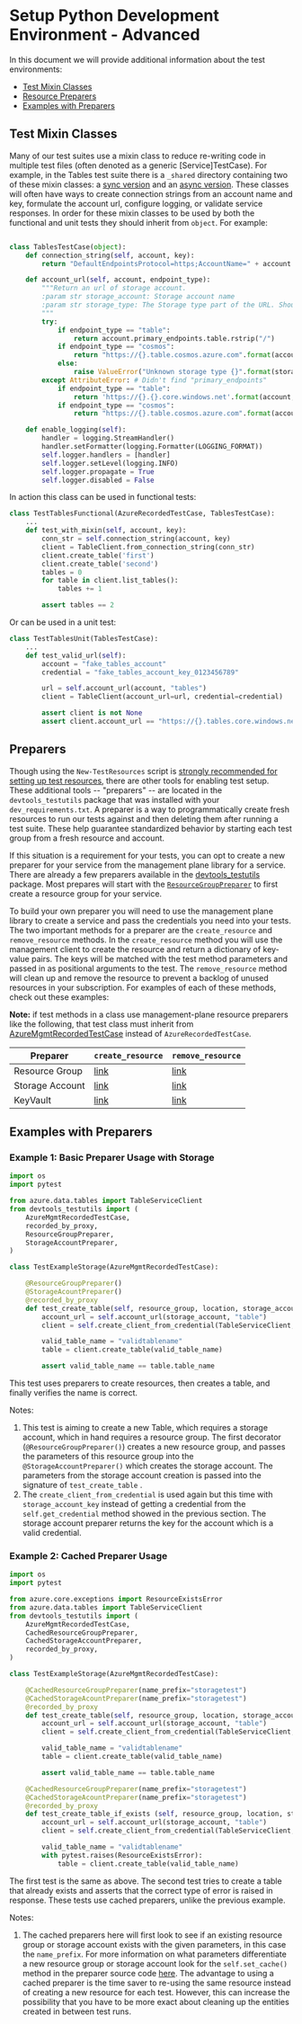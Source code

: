 # Setup Python Development Environment - Advanced
In this document we will provide additional information about the test environments:

- [Test Mixin Classes](#test-mixin-classes)
- [Resource Preparers](#preparers)
- [Examples with Preparers](#examples-with-preparers)

## Test Mixin Classes
Many of our test suites use a mixin class to reduce re-writing code in multiple test files (often denoted as a generic [Service]TestCase). For example, in the Tables test suite there is a `_shared` directory containing two of these mixin classes: a [sync version](https://github.com/Azure/azure-sdk-for-python/blob/main/sdk/tables/azure-data-tables/tests/_shared/testcase.py) and an [async version](https://github.com/Azure/azure-sdk-for-python/blob/main/sdk/tables/azure-data-tables/tests/_shared/asynctestcase.py). These classes will often have ways to create connection strings from an account name and key, formulate the account url, configure logging, or validate service responses. In order for these mixin classes to be used by both the functional and unit tests they should inherit from `object`. For example:

```python

class TablesTestCase(object):
    def connection_string(self, account, key):
        return "DefaultEndpointsProtocol=https;AccountName=" + account + ";AccountKey=" + str(key) + ";EndpointSuffix=core.windows.net"

    def account_url(self, account, endpoint_type):
        """Return an url of storage account.
        :param str storage_account: Storage account name
        :param str storage_type: The Storage type part of the URL. Should be "table", or "cosmos", etc.
        """
        try:
            if endpoint_type == "table":
                return account.primary_endpoints.table.rstrip("/")
            if endpoint_type == "cosmos":
                return "https://{}.table.cosmos.azure.com".format(account.name)
            else:
                raise ValueError("Unknown storage type {}".format(storage_type))
        except AttributeError: # Didn't find "primary_endpoints"
            if endpoint_type == "table":
                return 'https://{}.{}.core.windows.net'.format(account, endpoint_type)
            if endpoint_type == "cosmos":
                return "https://{}.table.cosmos.azure.com".format(account)

    def enable_logging(self):
        handler = logging.StreamHandler()
        handler.setFormatter(logging.Formatter(LOGGING_FORMAT))
        self.logger.handlers = [handler]
        self.logger.setLevel(logging.INFO)
        self.logger.propagate = True
        self.logger.disabled = False
```

In action this class can be used in functional tests:

```python
class TestTablesFunctional(AzureRecordedTestCase, TablesTestCase):
    ...
    def test_with_mixin(self, account, key):
        conn_str = self.connection_string(account, key)
        client = TableClient.from_connection_string(conn_str)
        client.create_table('first')
        client.create_table('second')
        tables = 0
        for table in client.list_tables():
            tables += 1

        assert tables == 2
```

Or can be used in a unit test:
```python
class TestTablesUnit(TablesTestCase):
    ...
    def test_valid_url(self):
        account = "fake_tables_account"
        credential = "fake_tables_account_key_0123456789"

        url = self.account_url(account, "tables")
        client = TableClient(account_url=url, credential=credential)

        assert client is not None
        assert client.account_url == "https://{}.tables.core.windows.net/".format(account)
```


## Preparers
Though using the `New-TestResources` script is [strongly recommended for setting up test resources](https://github.com/Azure/azure-sdk-for-python/blob/main/doc/dev/tests.md#set-up-test-resources), there are other tools for enabling test setup. These additional tools -- "preparers" -- are located in the `devtools_testutils` package that was installed with your `dev_requirements.txt`. A preparer is a way to programmatically create fresh resources to run our tests against and then deleting them after running a test suite. These help guarantee standardized behavior by starting each test group from a fresh resource and account.

If this situation is a requirement for your tests, you can opt to create a new preparer for your service from the management plane library for a service. There are already a few preparers available in the [devtools_testutils](https://github.com/Azure/azure-sdk-for-python/tree/main/tools/azure-sdk-tools/devtools_testutils) package. Most prepares will start with the [`ResourceGroupPreparer`](https://github.com/Azure/azure-sdk-for-python/blob/main/tools/azure-sdk-tools/devtools_testutils/resource_testcase.py) to first create a resource group for your service.

To build your own preparer you will need to use the management plane library to create a service and pass the credentials you need into your tests. The two important methods for a preparer are the `create_resource` and `remove_resource` methods. In the `create_resource` method you will use the management client to create the resource and return a dictionary of key-value pairs. The keys will be matched with the test method parameters and passed in as positional arguments to the test. The `remove_resource` method will clean up and remove the resource to prevent a backlog of unused resources in your subscription. For examples of each of these methods, check out these examples:

**Note:** if test methods in a class use management-plane resource preparers like the following, that test class must inherit from [AzureMgmtRecordedTestCase](https://github.com/Azure/azure-sdk-for-python/blob/main/tools/azure-sdk-tools/devtools_testutils/mgmt_recorded_testcase.py) instead of `AzureRecordedTestCase`.

| Preparer | `create_resource` | `remove_resource` |
|-|-|-|
| Resource Group | [link](https://github.com/Azure/azure-sdk-for-python/blob/a96aee38786daddf4fc6fa0e487f243ed8c9fde9/tools/azure-sdk-tools/devtools_testutils/resource_testcase.py#L71) | [link](https://github.com/Azure/azure-sdk-for-python/blob/a96aee38786daddf4fc6fa0e487f243ed8c9fde9/tools/azure-sdk-tools/devtools_testutils/resource_testcase.py#L109) |
| Storage Account | [link](https://github.com/Azure/azure-sdk-for-python/blob/20e5bdca511fed4358a8d33a0beeb48cb6c3d8a1/tools/azure-sdk-tools/devtools_testutils/storage_testcase.py#L73) | [link](https://github.com/Azure/azure-sdk-for-python/blob/20e5bdca511fed4358a8d33a0beeb48cb6c3d8a1/tools/azure-sdk-tools/devtools_testutils/storage_testcase.py#L112) |
| KeyVault | [link](https://github.com/Azure/azure-sdk-for-python/blob/c4cbcee52fbe486472c6b28af68f751dd3e2d016/tools/azure-sdk-tools/devtools_testutils/keyvault_preparer.py#L88) | [link](https://github.com/Azure/azure-sdk-for-python/blob/c4cbcee52fbe486472c6b28af68f751dd3e2d016/tools/azure-sdk-tools/devtools_testutils/keyvault_preparer.py#L134) |


## Examples with Preparers

### Example 1: Basic Preparer Usage with Storage

```python
import os
import pytest

from azure.data.tables import TableServiceClient
from devtools_testutils import (
    AzureMgmtRecordedTestCase,
    recorded_by_proxy,
    ResourceGroupPreparer,
    StorageAccountPreparer,
)

class TestExampleStorage(AzureMgmtRecordedTestCase):

    @ResourceGroupPreparer()
    @StorageAcountPreparer()
    @recorded_by_proxy
    def test_create_table(self, resource_group, location, storage_account, storage_account_key):
        account_url = self.account_url(storage_account, "table")
        client = self.create_client_from_credential(TableServiceClient, storage_account_key, account_url=account_url)

        valid_table_name = "validtablename"
        table = client.create_table(valid_table_name)

        assert valid_table_name == table.table_name
```

This test uses preparers to create resources, then creates a table, and finally verifies the name is correct.

Notes:
1. This test is aiming to create a new Table, which requires a storage account, which in hand requires a resource group. The first decorator (`@ResourceGroupPreparer()`) creates a new resource group, and passes the parameters of this resource group into the `@StorageAccountPreparer()` which creates the storage account. The parameters from the storage account creation is passed into the signature of `test_create_table` .
2. The `create_client_from_credential` is used again but this time with `storage_account_key` instead of getting a credential from the `self.get_credential` method showed in the previous section. The storage account preparer returns the key for the account which is a valid credential.


### Example 2: Cached Preparer Usage
```python
import os
import pytest

from azure.core.exceptions import ResourceExistsError
from azure.data.tables import TableServiceClient
from devtools_testutils import (
    AzureMgmtRecordedTestCase,
    CachedResourceGroupPreparer,
    CachedStorageAccountPreparer,
    recorded_by_proxy,
)

class TestExampleStorage(AzureMgmtRecordedTestCase):

    @CachedResourceGroupPreparer(name_prefix="storagetest")
    @CachedStorageAcountPreparer(name_prefix="storagetest")
    @recorded_by_proxy
    def test_create_table(self, resource_group, location, storage_account, storage_account_key):
        account_url = self.account_url(storage_account, "table")
        client = self.create_client_from_credential(TableServiceClient, storage_account_key, account_url=account_url)

        valid_table_name = "validtablename"
        table = client.create_table(valid_table_name)

        assert valid_table_name == table.table_name

    @CachedResourceGroupPreparer(name_prefix="storagetest")
    @CachedStorageAcountPreparer(name_prefix="storagetest")
    @recorded_by_proxy
    def test_create_table_if_exists (self, resource_group, location, storage_account, storage_account_key):
        account_url = self.account_url(storage_account, "table")
        client = self.create_client_from_credential(TableServiceClient, storage_account_key, account_url=account_url)

        valid_table_name = "validtablename"
        with pytest.raises(ResourceExistsError):
            table = client.create_table(valid_table_name)
```

The first test is the same as above. The second test tries to create a table that already exists and asserts that the correct type of error is raised in response. These tests use cached preparers, unlike the previous example.

Notes:
1. The cached preparers here will first look to see if an existing resource group or storage account exists with the given parameters, in this case the `name_prefix`. For more information on what parameters differentiate a new resource group or storage account look for the `self.set_cache()` method in the preparer source code [here](https://github.com/Azure/azure-sdk-for-python/blob/20e5bdca511fed4358a8d33a0beeb48cb6c3d8a1/tools/azure-sdk-tools/devtools_testutils/storage_testcase.py#L69). The advantage to using a cached preparer is the time saver to re-using the same resource instead of creating a new resource for each test. However, this can increase the possibility that you have to be more exact about cleaning up the entities created in between test runs.
